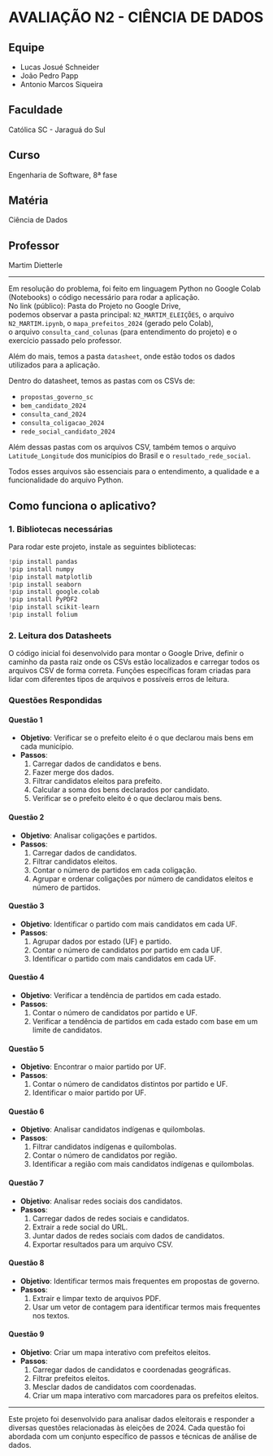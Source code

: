 # AVALIAÇÃO N2 - CIÊNCIA DE DADOS

## Equipe
- Lucas Josué Schneider
- João Pedro Papp
- Antonio Marcos Siqueira

## Faculdade
Católica SC - Jaraguá do Sul

## Curso
Engenharia de Software, 8ª fase

## Matéria
Ciência de Dados

## Professor
Martim Dietterle

---

Em resolução do problema, foi feito em linguagem Python no Google Colab (Notebooks) o código necessário para rodar a aplicação.  
No link (público): Pasta do Projeto no Google Drive,  
podemos observar a pasta principal: `N2_MARTIM_ELEIÇÕES`, o arquivo `N2_MARTIM.ipynb`, o `mapa_prefeitos_2024` (gerado pelo Colab),  
o arquivo `consulta_cand_colunas` (para entendimento do projeto) e o exercício passado pelo professor.  

Além do mais, temos a pasta `datasheet`, onde estão todos os dados utilizados para a aplicação.

Dentro do datasheet, temos as pastas com os CSVs de:
- `propostas_governo_sc`
- `bem_candidato_2024`
- `consulta_cand_2024`
- `consulta_coligacao_2024`
- `rede_social_candidato_2024`

Além dessas pastas com os arquivos CSV, também temos o arquivo `Latitude_Longitude` dos municípios do Brasil e o `resultado_rede_social`.

Todos esses arquivos são essenciais para o entendimento, a qualidade e a funcionalidade do arquivo Python.

## Como funciona o aplicativo?

### 1. Bibliotecas necessárias

Para rodar este projeto, instale as seguintes bibliotecas:
```python
!pip install pandas
!pip install numpy
!pip install matplotlib
!pip install seaborn
!pip install google.colab
!pip install PyPDF2
!pip install scikit-learn
!pip install folium
```

### 2. Leitura dos Datasheets

O código inicial foi desenvolvido para montar o Google Drive, definir o caminho da pasta raiz onde os CSVs estão localizados e carregar todos os arquivos CSV de forma correta. Funções específicas foram criadas para lidar com diferentes tipos de arquivos e possíveis erros de leitura.

### Questões Respondidas

#### Questão 1
- **Objetivo**: Verificar se o prefeito eleito é o que declarou mais bens em cada município.
- **Passos**:
  1. Carregar dados de candidatos e bens.
  2. Fazer merge dos dados.
  3. Filtrar candidatos eleitos para prefeito.
  4. Calcular a soma dos bens declarados por candidato.
  5. Verificar se o prefeito eleito é o que declarou mais bens.

#### Questão 2
- **Objetivo**: Analisar coligações e partidos.
- **Passos**:
  1. Carregar dados de candidatos.
  2. Filtrar candidatos eleitos.
  3. Contar o número de partidos em cada coligação.
  4. Agrupar e ordenar coligações por número de candidatos eleitos e número de partidos.

#### Questão 3
- **Objetivo**: Identificar o partido com mais candidatos em cada UF.
- **Passos**:
  1. Agrupar dados por estado (UF) e partido.
  2. Contar o número de candidatos por partido em cada UF.
  3. Identificar o partido com mais candidatos em cada UF.

#### Questão 4
- **Objetivo**: Verificar a tendência de partidos em cada estado.
- **Passos**:
  1. Contar o número de candidatos por partido e UF.
  2. Verificar a tendência de partidos em cada estado com base em um limite de candidatos.

#### Questão 5
- **Objetivo**: Encontrar o maior partido por UF.
- **Passos**:
  1. Contar o número de candidatos distintos por partido e UF.
  2. Identificar o maior partido por UF.

#### Questão 6
- **Objetivo**: Analisar candidatos indígenas e quilombolas.
- **Passos**:
  1. Filtrar candidatos indígenas e quilombolas.
  2. Contar o número de candidatos por região.
  3. Identificar a região com mais candidatos indígenas e quilombolas.

#### Questão 7
- **Objetivo**: Analisar redes sociais dos candidatos.
- **Passos**:
  1. Carregar dados de redes sociais e candidatos.
  2. Extrair a rede social do URL.
  3. Juntar dados de redes sociais com dados de candidatos.
  4. Exportar resultados para um arquivo CSV.

#### Questão 8
- **Objetivo**: Identificar termos mais frequentes em propostas de governo.
- **Passos**:
  1. Extrair e limpar texto de arquivos PDF.
  2. Usar um vetor de contagem para identificar termos mais frequentes nos textos.

#### Questão 9
- **Objetivo**: Criar um mapa interativo com prefeitos eleitos.
- **Passos**:
  1. Carregar dados de candidatos e coordenadas geográficas.
  2. Filtrar prefeitos eleitos.
  3. Mesclar dados de candidatos com coordenadas.
  4. Criar um mapa interativo com marcadores para os prefeitos eleitos.

---

Este projeto foi desenvolvido para analisar dados eleitorais e responder a diversas questões relacionadas às eleições de 2024. Cada questão foi abordada com um conjunto específico de passos e técnicas de análise de dados.



